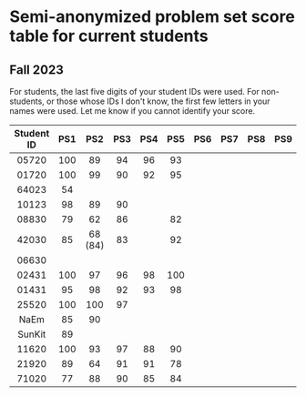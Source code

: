 # Semi-anonymized problem set score table for current students
## Fall 2023
For students, the last five digits of your student IDs were used. For non-students, or those whose IDs I don't know, the first few letters in your names were used. Let me know if you cannot identify your score.

| Student ID  | PS1 | PS2 | PS3 | PS4 | PS5 | PS6 | PS7 | PS8 | PS9 | PS10 |
| :---: | :---: | :---: | :---: | :---: | :---: | :---: | :---: | :---: | :---: | :---: |
| 05720  | 100  | 89 |  94 |  96 |  93 |   |   |   |   |   |
| 01720  | 100  | 99 |  90  |  92 |  95 |   |   |   |   |   |
| 64023  | 54  |    |   |   |    |   |   |   |   |   |
| 10123  | 98  | 89 |  90 |   |   |   |   |   |   |   |
| 08830  | 79  |  62 |  86  |   |  82 |   |   |   |   |   |
| 42030  | 85  | 68 (84)  |  83  |   |  92 |   |   |   |   |   |
| 06630  |   |   |   |   |   |   |   |   |   |   |
| 02431  | 100  | 97  | 96  |  98 |  100 |   |   |   |   |   |
| 01431  | 95  |  98 |  92  |  93 |  98 |   |   |   |   |   |
| 25520  | 100  |  100 |  97  |   |    |   |   |   |   |   |
| NaEm  | 85  | 90  |   |   |   |   |   |   |   |   |
| SunKit  | 89  |   |   |   |   |   |   |   |   |   |
| 11620  | 100  |  93 |  97  |  88 |  90 |   |   |   |   |   |
| 21920  | 89  |  64 |  91  |  91 |  78 |   |   |   |   |   |
| 71020  | 77  | 88  |  90  |  85 |  84 |   |   |   |   |   |
